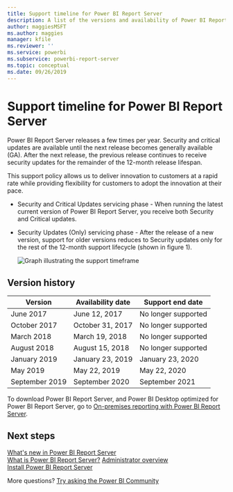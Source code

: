 ```yaml
---
title: Support timeline for Power BI Report Server
description: A list of the versions and availability of Power BI Report Server.
author: maggiesMSFT
ms.author: maggies
manager: kfile
ms.reviewer: ''
ms.service: powerbi
ms.subservice: powerbi-report-server
ms.topic: conceptual
ms.date: 09/26/2019
---
```


# Support timeline for Power BI Report Server

Power BI Report Server releases a few times per year. Security and critical updates are available until the next release becomes generally available (GA). After the next release, the previous release continues to receive security updates for the remainder of the 12-month release lifespan.

This support policy allows us to deliver innovation to customers at a rapid rate while providing flexibility for customers to adopt the innovation at their pace.

* Security and Critical Updates servicing phase - When running the latest current version of Power BI Report Server, you receive both Security and Critical updates.
* Security Updates (Only) servicing phase - After the release of a new version, support for older versions reduces to Security updates only for the rest of the 12-month support lifecycle (shown in figure 1).

    ![Graph illustrating the support timeframe](media/support-timeline/report-server-support-timeline-overall.png)

## Version history

| **Version** | **Availability date** | **Support end date** |
| --- | --- | --- |
| June 2017 |June 12, 2017 |No longer supported |
| October 2017 |October 31, 2017 | No longer supported |
| March 2018 | March 19, 2018 | No longer supported |
| August 2018 | August 15, 2018 | No longer supported |
| January 2019 | January 23, 2019 | January 23, 2020 |
| May 2019 | May 22, 2019 | May 22, 2020 |
| September 2019 | September 2020 | September 2021 

To download Power BI Report Server, and Power BI Desktop optimized for Power BI Report Server, go to [On-premises reporting with Power BI Report Server](https://powerbi.microsoft.com/report-server/).

## Next steps
[What's new in Power BI Report Server](whats-new.md)  
[What is Power BI Report Server?](get-started.md)
[Administrator overview](admin-handbook-overview.md)  
[Install Power BI Report Server](install-report-server.md)  

More questions? [Try asking the Power BI Community](https://community.powerbi.com/)